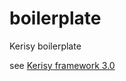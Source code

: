 # boilerplate
Kerisy  boilerplate

see  [Kerisy framework 3.0](https://github.com/Kerisy/framework/tree/3.x)
